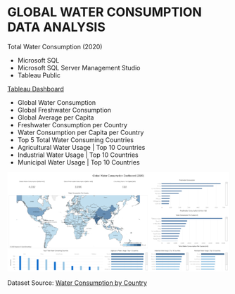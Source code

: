 # GLOBAL WATER CONSUMPTION DATA ANALYSIS

Total Water Consumption (2020)

* Microsoft SQL 
* Microsoft SQL Server Management Studio
* Tableau Public

[Tableau Dashboard](https://public.tableau.com/views/WaterConsumptionDashboard_17385586007740/Dashboard1?:language=en-US&:sid=&:redirect=auth&:display_count=n&:origin=viz_share_link)

* Global Water Consumption
* Global Freshwater Consumption
* Global Average per Capita
* Freshwater Consumption per Country
* Water Consumption per Capita per Country
* Top 5 Total Water Consuming Countries
* Agricultural Water Usage | Top 10 Countries
* Industrial Water Usage | Top 10 Countries
* Municipal Water Usage | Top 10 Countries 

![Dashboard](https://github.com/yanraze/Global-Water-Consumption-Data-Analysis/blob/main/Water%20Consumption%20Dashboard.png)

Dataset Source: [Water Consumption by Country ](https://worldpopulationreview.com/country-rankings/water-consumption-by-country)
